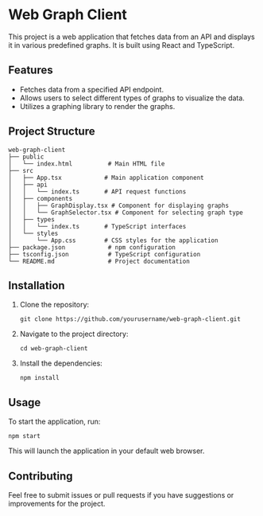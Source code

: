 # Web Graph Client

This project is a web application that fetches data from an API and displays it in various predefined graphs. It is built using React and TypeScript.

## Features

- Fetches data from a specified API endpoint.
- Allows users to select different types of graphs to visualize the data.
- Utilizes a graphing library to render the graphs.

## Project Structure

```
web-graph-client
├── public
│   └── index.html          # Main HTML file
├── src
│   ├── App.tsx            # Main application component
│   ├── api
│   │   └── index.ts       # API request functions
│   ├── components
│   │   ├── GraphDisplay.tsx # Component for displaying graphs
│   │   └── GraphSelector.tsx # Component for selecting graph type
│   ├── types
│   │   └── index.ts       # TypeScript interfaces
│   └── styles
│       └── App.css        # CSS styles for the application
├── package.json            # npm configuration
├── tsconfig.json           # TypeScript configuration
└── README.md               # Project documentation
```

## Installation

1. Clone the repository:
   ```
   git clone https://github.com/yourusername/web-graph-client.git
   ```
2. Navigate to the project directory:
   ```
   cd web-graph-client
   ```
3. Install the dependencies:
   ```
   npm install
   ```

## Usage

To start the application, run:
```
npm start
```
This will launch the application in your default web browser.

## Contributing

Feel free to submit issues or pull requests if you have suggestions or improvements for the project.